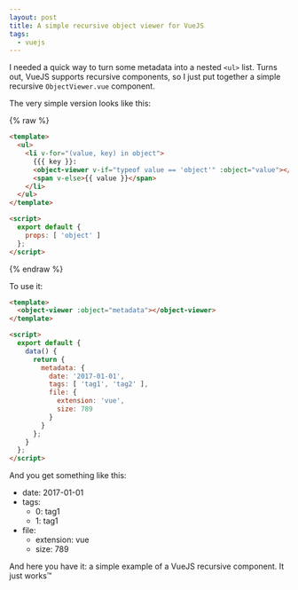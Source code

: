 ```yaml
---
layout: post
title: A simple recursive object viewer for VueJS
tags:
  - vuejs
---
```


I needed a quick way to turn some metadata into a nested `<ul>` list.
Turns out, VueJS supports recursive components, so I just put together a simple recursive `ObjectViewer.vue` component.

The very simple version looks like this:

{% raw %}
```html
<template>
  <ul>
    <li v-for="(value, key) in object">
      {{{ key }}:
      <object-viewer v-if="typeof value == 'object'" :object="value"></object-viewer>
      <span v-else>{{ value }}</span>
    </li>
  </ul>
</template>

<script>
  export default {
    props: [ 'object' ]
  };
</script>
```
{% endraw %}

To use it:

```html
<template>
  <object-viewer :object="metadata"></object-viewer>
</template>

<script>
  export default {
    data() {
      return {
        metadata: {
          date: '2017-01-01',
          tags: [ 'tag1', 'tag2' ],
          file: {
            extension: 'vue',
            size: 789
          }
        }
      };
    }
  };
</script>
```

And you get something like this:

- date: 2017-01-01
- tags:
  - 0: tag1
  - 1: tag1
- file:
  - extension: vue
  - size: 789
      
And here you have it: a simple example of a VueJS recursive component. It just works™
